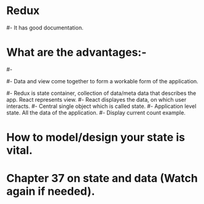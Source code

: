 # Redux
#- It has good documentation.

# What are the advantages:-
#-

#- Data and view come together to form a workable form of the application.

#- Redux is state container, collection of data/meta data that describes the app. React represents view.
#- React displayes the data, on which user interacts.
#- Central single object which is called state.
#- Application level state. All the data of the application.
#- Display current count example.


# How to model/design your state is vital.
# Chapter 37 on state and data (Watch again if needed).
